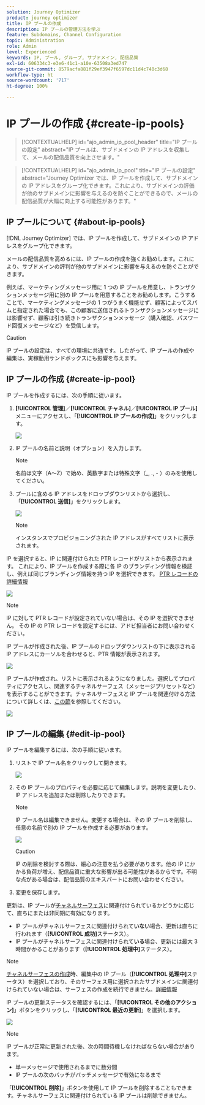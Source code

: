 ```yaml
---
solution: Journey Optimizer
product: journey optimizer
title: IP プールの作成
description: IP プールの管理方法を学ぶ
feature: Subdomains, Channel Configuration
topic: Administration
role: Admin
level: Experienced
keywords: IP, プール, グループ, サブドメイン, 配信品質
exl-id: 606334c3-e3e6-41c1-a10e-63508a3ed747
source-git-commit: 8579acfa881f29ef3947f6597dc11d4c740c3d68
workflow-type: ht
source-wordcount: '717'
ht-degree: 100%

---
```


# IP プールの作成 {#create-ip-pools}

>[!CONTEXTUALHELP]
>id="ajo_admin_ip_pool_header"
>title="IP プールの設定"
>abstract="IP プールは、サブドメインの IP アドレスを収集して、メールの配信品質を向上させます。"

>[!CONTEXTUALHELP]
>id="ajo_admin_ip_pool"
>title="IP プールの設定"
>abstract="Journey Optimizer では、IP プールを作成して、サブドメインの IP アドレスをグループ化できます。これにより、サブドメインの評価が他のサブドメインに影響を与えるのを防ぐことができるので、メールの配信品質が大幅に向上する可能性があります。"

## IP プールについて {#about-ip-pools}

[!DNL Journey Optimizer] では、IP プールを作成して、サブドメインの IP アドレスをグループ化できます。

メールの配信品質を高めるには、IP プールの作成を強くお勧めします。これにより、サブドメインの評判が他のサブドメインに影響を与えるのを防ぐことができます。

例えば、マーケティングメッセージ用に 1 つの IP プールを用意し、トランザクションメッセージ用に別の IP プールを用意することをお勧めします。こうすることで、マーケティングメッセージの 1 つがうまく機能せず、顧客によってスパムと指定された場合でも、この顧客に送信されるトランザクションメッセージには影響せず、顧客は引き続きトランザクションメッセージ（購入確認、パスワード回復メッセージなど）を受信します。

>[!CAUTION]
>
>IP プールの設定は、すべての環境に共通です。したがって、IP プールの作成や編集は、実稼動用サンドボックスにも影響を与えます。

## IP プールの作成 {#create-ip-pool}

IP プールを作成するには、次の手順に従います。

1. **[!UICONTROL 管理]**／**[!UICONTROL チャネル]**／**[!UICONTROL IP プール]**&#x200B;メニューにアクセスし、「**[!UICONTROL IP プールの作成]**」をクリックします。

   ![](assets/ip-pool-create.png)

1. IP プールの名前と説明（オプション）を入力します。

   >[!NOTE]
   >
   >名前は文字（A～Z）で始め、英数字または特殊文字（_, ., - ）のみを使用してください。

1. プールに含める IP アドレスをドロップダウンリストから選択し、「**[!UICONTROL 送信]**」をクリックします。

   ![](assets/ip-pool-config.png)

   >[!NOTE]
   >
   >インスタンスでプロビジョニングされた IP アドレスがすべてリストに表示されます。

IP を選択すると、IP に関連付けられた PTR レコードがリストから表示されます。 これにより、IP プールを作成する際に各 IP のブランディング情報を検証し、例えば同じブランディング情報を持つ IP を選択できます。 [PTR レコードの詳細情報](ptr-records.md)

![](assets/ip-pool-ptr-record.png)

>[!NOTE]
>
>IP に対して PTR レコードが設定されていない場合は、その IP を選択できません。 その IP の PTR レコードを設定するには、アドビ担当者にお問い合わせください。

IP プールが作成された後、IP プールのドロップダウンリストの下に表示される IP アドレスにカーソルを合わせると、PTR 情報が表示されます。

![](assets/ip-pool-ptr-record-tooltip.png)

IP プールが作成され、リストに表示されるようになりました。選択してプロパティにアクセスし、関連するチャネルサーフェス（メッセージプリセットなど）を表示することができます。チャネルサーフェスと IP プールを関連付ける方法について詳しくは、[この節](channel-surfaces.md)を参照してください。

![](assets/ip-pool-created.png)

## IP プールの編集 {#edit-ip-pool}

IP プールを編集するには、次の手順に従います。

1. リストで IP プール名をクリックして開きます。

   ![](assets/ip-pool-list.png)

1. その IP プールのプロパティを必要に応じて編集します。説明を変更したり、IP アドレスを追加または削除したりできます。

   >[!NOTE]
   >
   >IP プール名は編集できません。変更する場合は、その IP プールを削除し、任意の名前で別の IP プールを作成する必要があります。

   ![](assets/ip-pool-edit.png)

   >[!CAUTION]
   >
   >IP の削除を検討する際は、細心の注意を払う必要があります。他の IP にかかる負荷が増え、配信品質に重大な影響が出る可能性があるからです。不明な点がある場合は、配信品質のエキスパートにお問い合わせください。

1. 変更を保存します。

更新は、IP プールが[チャネルサーフェス](channel-surfaces.md)に関連付けられているかどうかに応じて、直ちにまたは非同期に有効になります。

* IP プールがチャネルサーフェスに関連付けられて&#x200B;**いない**&#x200B;場合、更新は直ちに行われます（**[!UICONTROL 成功]**&#x200B;ステータス）。
* IP プールがチャネルサーフェスに関連付けられて&#x200B;**いる**&#x200B;場合、更新には最大 3 時間かかることがあります（**[!UICONTROL 処理中]**&#x200B;ステータス）。

>[!NOTE]
>
>[チャネルサーフェスの作成](channel-surfaces.md#create-channel-surface)時、編集中の IP プール（**[!UICONTROL 処理中]**&#x200B;ステータス）を選択しており、そのサーフェス用に選択されたサブドメインに関連付けられていない場合は、サーフェスの作成を続行できません。[詳細情報](channel-surfaces.md#subdomains-and-ip-pools)

IP プールの更新ステータスを確認するには、「**[!UICONTROL その他のアクション]**」ボタンをクリックし、「**[!UICONTROL 最近の更新]**」を選択します。

![](assets/ip-pool-recent-update.png)

>[!NOTE]
>
>IP プールが正常に更新された後、次の時間待機しなければならない場合があります。
>* 単一メッセージで使用されるまでに数分間
>* IP プールの次のバッチがバッチメッセージで有効になるまで

「**[!UICONTROL 削除]**」ボタンを使用して IP プールを削除することもできます。チャネルサーフェスに関連付けられている IP プールは削除できません。

